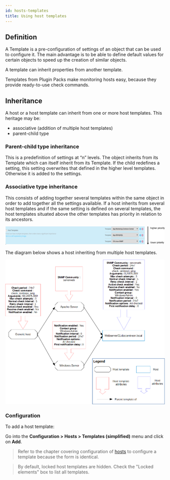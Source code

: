 ```yaml
---
id: hosts-templates
title: Using host templates
---
```


## Definition

A Template is a pre-configuration of settings of an object that can be used to
configure it. The main advantage is to be able to define default values for
certain objects to speed up the creation of similar objects.

A template can inherit properties from another template.

Templates from Plugin Packs make monitoring hosts easy, because they provide ready-to-use check commands.

## Inheritance

A host or a host template can inherit from one or more host templates. This
heritage may be:

  - associative (addition of multiple host templates)
  - parent-child type

### Parent-child type inheritance

This is a predefinition of settings at “n” levels. The object inherits from its
Template which can itself inherit from its Template. If the child redefines a
setting, this setting overwrites that defined in the higher level templates.
Otherwise it is added to the settings.

### Associative type inheritance

This consists of adding together several templates within the same object in
order to add together all the settings available. If a host inherits from
several host templates and if the same setting is defined on several templates,
the host templates situated above the other templates has priority in relation
to its ancestors.

![image](../../assets/configuration/09hostmodels.png)

The diagram below shows a host inheriting from multiple host templates.

![image](../../assets/configuration/09hostmodelsheritage.png)

### Configuration

To add a host template:

Go into the **Configuration > Hosts > Templates (simplified)** menu and click on **Add**.

> Refer to the chapter covering configuration of
> [hosts](hosts-create.md) to configure a template because the form
> is identical.

> By default, locked host templates are hidden. Check the "Locked elements" box
> to list all templates.
